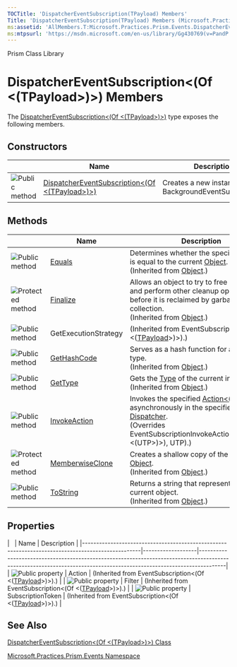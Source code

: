 ```yaml
---
TOCTitle: 'DispatcherEventSubscription(TPayload) Members'
Title: 'DispatcherEventSubscription(TPayload) Members (Microsoft.Practices.Prism.Events)'
ms:assetid: 'AllMembers.T:Microsoft.Practices.Prism.Events.DispatcherEventSubscription\`1'
ms:mtpsurl: 'https://msdn.microsoft.com/en-us/library/Gg430769(v=PandP.50)'
---
```


Prism Class Library

DispatcherEventSubscription&lt;(Of &lt;(TPayload&gt;)&gt;) Members
==================================================================

The [DispatcherEventSubscription&lt;(Of &lt;(TPayload&gt;)&gt;)](https://msdn.microsoft.com/t:microsoft.practices.prism.events.dispatchereventsubscription%601) type exposes the following members.

Constructors
------------

<span id="constructorTableToggle"></span>
<table>
<colgroup>
<col width="33%" />
<col width="33%" />
<col width="33%" />
</colgroup>
<thead>
<tr class="header">
<th> </th>
<th>Name</th>
<th>Description</th>
</tr>
</thead>
<tbody>
<tr class="odd">
<td><img src="https://msdn.microsoft.com/en-us/Gg430769.pubmethod(en-us,PandP.50).gif" title="Public method" /></td>
<td><a href="https://msdn.microsoft.com/m:microsoft.practices.prism.events.dispatchereventsubscription%601.">DispatcherEventSubscription&lt;(Of &lt;(TPayload&gt;)&gt;)</a></td>
<td><div class="summary">
Creates a new instance of BackgroundEventSubscription.
</div></td>
</tr>
</tbody>
</table>

Methods
-------

<span id="methodTableToggle"></span>
<table>
<colgroup>
<col width="33%" />
<col width="33%" />
<col width="33%" />
</colgroup>
<thead>
<tr class="header">
<th> </th>
<th>Name</th>
<th>Description</th>
</tr>
</thead>
<tbody>
<tr class="odd">
<td><img src="https://msdn.microsoft.com/en-us/Gg430769.pubmethod(en-us,PandP.50).gif" title="Public method" /></td>
<td><a href="http://msdn.microsoft.com/en-us/library/bsc2ak47">Equals</a></td>
<td><div class="summary">
Determines whether the specified <a href="http://msdn.microsoft.com/en-us/library/e5kfa45b">Object</a> is equal to the current <a href="http://msdn.microsoft.com/en-us/library/e5kfa45b">Object</a>.
</div>
(Inherited from <a href="http://msdn.microsoft.com/en-us/library/e5kfa45b">Object</a>.)</td>
</tr>
<tr class="even">
<td><img src="https://msdn.microsoft.com/en-us/Gg430769.protmethod(en-us,PandP.50).gif" title="Protected method" /></td>
<td><a href="http://msdn.microsoft.com/en-us/library/4k87zsw7">Finalize</a></td>
<td><div class="summary">
Allows an object to try to free resources and perform other cleanup operations before it is reclaimed by garbage collection.
</div>
(Inherited from <a href="http://msdn.microsoft.com/en-us/library/e5kfa45b">Object</a>.)</td>
</tr>
<tr class="odd">
<td><img src="https://msdn.microsoft.com/en-us/Gg430769.pubmethod(en-us,PandP.50).gif" title="Public method" /></td>
<td>GetExecutionStrategy</td>
<td>(Inherited from EventSubscription&lt;(Of &lt;(<a href="https://msdn.microsoft.com/t:microsoft.practices.prism.events.dispatchereventsubscription%601">TPayload</a>&gt;)&gt;).)</td>
</tr>
<tr class="even">
<td><img src="https://msdn.microsoft.com/en-us/Gg430769.pubmethod(en-us,PandP.50).gif" title="Public method" /></td>
<td><a href="http://msdn.microsoft.com/en-us/library/zdee4b3y">GetHashCode</a></td>
<td><div class="summary">
Serves as a hash function for a particular type.
</div>
(Inherited from <a href="http://msdn.microsoft.com/en-us/library/e5kfa45b">Object</a>.)</td>
</tr>
<tr class="odd">
<td><img src="https://msdn.microsoft.com/en-us/Gg430769.pubmethod(en-us,PandP.50).gif" title="Public method" /></td>
<td><a href="http://msdn.microsoft.com/en-us/library/dfwy45w9">GetType</a></td>
<td><div class="summary">
Gets the <a href="http://msdn.microsoft.com/en-us/library/42892f65">Type</a> of the current instance.
</div>
(Inherited from <a href="http://msdn.microsoft.com/en-us/library/e5kfa45b">Object</a>.)</td>
</tr>
<tr class="even">
<td><img src="https://msdn.microsoft.com/en-us/Gg430769.pubmethod(en-us,PandP.50).gif" title="Public method" /></td>
<td><a href="https://msdn.microsoft.com/m:microsoft.practices.prism.events.dispatchereventsubscription%601.invokeaction(system.action%7b%600%7d%2c%600)">InvokeAction</a></td>
<td><div class="summary">
Invokes the specified <a href="http://msdn.microsoft.com/en-us/library/018hxwa8">Action&lt;(Of &lt;(T&gt;)&gt;)</a> asynchronously in the specified <a href="http://msdn.microsoft.com/en-us/library/ms615907">Dispatcher</a>.
</div>
(Overrides EventSubscriptionInvokeAction(Action&lt;(Of &lt;(UTP&gt;)&gt;), UTP).)</td>
</tr>
<tr class="odd">
<td><img src="https://msdn.microsoft.com/en-us/Gg430769.protmethod(en-us,PandP.50).gif" title="Protected method" /></td>
<td><a href="http://msdn.microsoft.com/en-us/library/57ctke0a">MemberwiseClone</a></td>
<td><div class="summary">
Creates a shallow copy of the current <a href="http://msdn.microsoft.com/en-us/library/e5kfa45b">Object</a>.
</div>
(Inherited from <a href="http://msdn.microsoft.com/en-us/library/e5kfa45b">Object</a>.)</td>
</tr>
<tr class="even">
<td><img src="https://msdn.microsoft.com/en-us/Gg430769.pubmethod(en-us,PandP.50).gif" title="Public method" /></td>
<td><a href="http://msdn.microsoft.com/en-us/library/7bxwbwt2">ToString</a></td>
<td><div class="summary">
Returns a string that represents the current object.
</div>
(Inherited from <a href="http://msdn.microsoft.com/en-us/library/e5kfa45b">Object</a>.)</td>
</tr>
</tbody>
</table>

Properties
----------

<span id="propertyTableToggle"></span>
|                                                                                                  | Name              | Description                                                                                                                                                         |
|--------------------------------------------------------------------------------------------------|-------------------|---------------------------------------------------------------------------------------------------------------------------------------------------------------------|
| ![](https://msdn.microsoft.com/en-us/Gg430769.pubproperty(en-us,PandP.50).gif "Public property") | Action            | (Inherited from EventSubscription&lt;(Of &lt;([TPayload](https://msdn.microsoft.com/t:microsoft.practices.prism.events.dispatchereventsubscription%601)&gt;)&gt;).) |
| ![](https://msdn.microsoft.com/en-us/Gg430769.pubproperty(en-us,PandP.50).gif "Public property") | Filter            | (Inherited from EventSubscription&lt;(Of &lt;([TPayload](https://msdn.microsoft.com/t:microsoft.practices.prism.events.dispatchereventsubscription%601)&gt;)&gt;).) |
| ![](https://msdn.microsoft.com/en-us/Gg430769.pubproperty(en-us,PandP.50).gif "Public property") | SubscriptionToken | (Inherited from EventSubscription&lt;(Of &lt;([TPayload](https://msdn.microsoft.com/t:microsoft.practices.prism.events.dispatchereventsubscription%601)&gt;)&gt;).) |

See Also
--------


[DispatcherEventSubscription&lt;(Of &lt;(TPayload&gt;)&gt;) Class](https://msdn.microsoft.com/t:microsoft.practices.prism.events.dispatchereventsubscription%601)

[Microsoft.Practices.Prism.Events Namespace](https://msdn.microsoft.com/n:microsoft.practices.prism.events)
